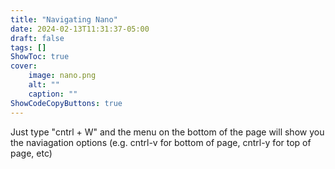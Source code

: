 ```yaml
---
title: "Navigating Nano"
date: 2024-02-13T11:31:37-05:00
draft: false
tags: []
ShowToc: true
cover:
    image: nano.png
    alt: ""
    caption: ""
ShowCodeCopyButtons: true
---
```


Just type "cntrl + W" and the menu on the bottom of the page will show you the naviagation options (e.g. cntrl-v for bottom of page, cntrl-y for top of page, etc)